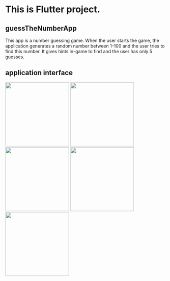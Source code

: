 # This is Flutter project.
##  guessTheNumberApp

This app is a number guessing game. When the user starts the game, the application generates a random number between 1-100 and the user tries to find this number. It gives hints in-game to find and the user has only 5 guesses.
## application interface



<img src="https://user-images.githubusercontent.com/64382353/181999838-f8ed336d-73a3-42c9-9dfc-61dd635fb7a8.png" width="200"/> <img src="https://user-images.githubusercontent.com/64382353/181999872-1a4b1542-eaba-4028-abf4-f7a50ba50cde.png" width="200"/> <img src="https://user-images.githubusercontent.com/64382353/181999905-891c6e1f-67f3-40e6-9acd-6331cc07e8a6.png" width="200"/> <img src="https://user-images.githubusercontent.com/64382353/181999927-a24fd2bb-668b-410b-876b-5cad6de59db9.png" width="200"/> <img src="https://user-images.githubusercontent.com/64382353/181999958-2a754030-50ef-4671-8887-b973545d19bf.png" width="200"/>


